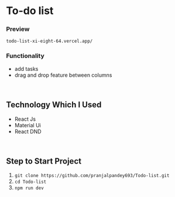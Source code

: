 # To-do list

 ### Preview
 `todo-list-xi-eight-64.vercel.app/`

 ### Functionality
    
 - add tasks 
 - drag and drop feature between columns

 <br/>
 
 ## Technology Which I Used
 
 - React Js
 - Material Ui
 - React DND

<br />

 ## Step to Start Project
 
 1. `git clone https://github.com/pranjalpandey693/Todo-list.git`
 2. `cd Todo-list`
 3. `npm run dev`


